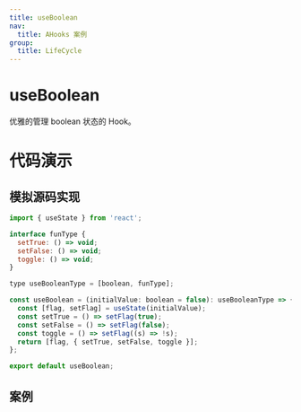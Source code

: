 ```yaml
---
title: useBoolean
nav:
  title: AHooks 案例
group:
  title: LifeCycle
---
```


# useBoolean

优雅的管理 boolean 状态的 Hook。

# 代码演示

## 模拟源码实现

```jsx | pure
import { useState } from 'react';

interface funType {
  setTrue: () => void;
  setFalse: () => void;
  toggle: () => void;
}

type useBooleanType = [boolean, funType];

const useBoolean = (initialValue: boolean = false): useBooleanType => {
  const [flag, setFlag] = useState(initialValue);
  const setTrue = () => setFlag(true);
  const setFalse = () => setFlag(false);
  const toggle = () => setFlag((s) => !s);
  return [flag, { setTrue, setFalse, toggle }];
};

export default useBoolean;
```

## 案例

<code src="./demo">

